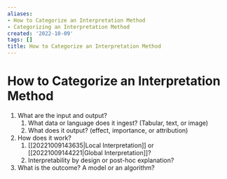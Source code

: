 ```yaml
---
aliases:
- How to Categorize an Interpretation Method
- Categorizing an Interpretation Method
created: '2022-10-09'
tags: []
title: How to Categorize an Interpretation Method
---
```


# How to Categorize an Interpretation Method

1. What are the input and output?
	1. What data or language does it ingest? (Tabular, text, or image)
	2. What does it output? (effect, importance, or attribution)
2. How does it work?
	1. [[20221009143635|Local Interpretation]] or [[20221009144221|Global Interpretation]]?
	2. Interpretability by design or post-hoc explanation?
3. What is the outcome? A model or an algorithm?